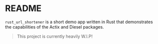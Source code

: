 # README

`rust_url_shortener` is a short demo app written in Rust that demonstrates the capabilities of the Actix and Diesel packages.

> This project is currently heavily W.I.P!
